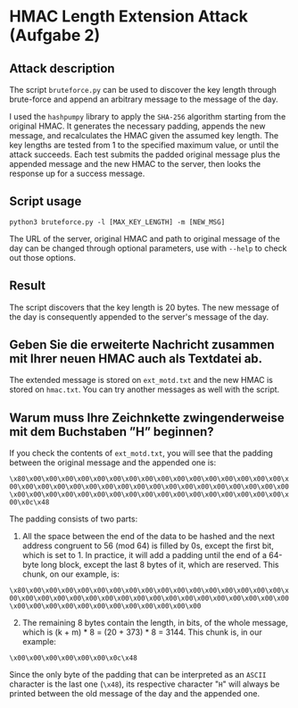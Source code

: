 #   HMAC Length Extension Attack (Aufgabe 2)

##  Attack description

The script `bruteforce.py` can be used to discover the key length through brute-force and append an arbitrary message to the message of the day.

I used the `hashpumpy` library to apply the `SHA-256` algorithm starting from the original HMAC. It generates the necessary padding, appends the new message, and recalculates the HMAC given the assumed key length. The key lengths are tested from 1 to the specified maximum value, or until the attack succeeds. Each test submits the padded original message plus the appended message and the new HMAC to the server, then looks the response up for a success message.

##  Script usage

`python3 bruteforce.py -l [MAX_KEY_LENGTH] -m [NEW_MSG]`

The URL of the server, original HMAC and path to original message of the day can be changed through optional parameters, use with `--help` to check out those options.

##  Result

The script discovers that the key length is 20 bytes. The new message of the day is consequently appended to the server's message of the day.

##  Geben Sie die erweiterte Nachricht zusammen mit Ihrer neuen HMAC auch als Textdatei ab.

The extended message is stored on `ext_motd.txt` and the new HMAC is stored on `hmac.txt`. You can try another messages as well with the script.

##  Warum muss Ihre Zeichnkette zwingenderweise mit dem Buchstaben ”H” beginnen?

If you check the contents of `ext_motd.txt`, you will see that the padding between the original message and the appended one is:

`\x80\x00\x00\x00\x00\x00\x00\x00\x00\x00\x00\x00\x00\x00\x00\x00\x00\x00\x00\x00\x00\x00\x00\x00\x00\x00\x00\x00\x00\x00\x00\x00\x00\x00\x00\x00\x00\x00\x00\x00\x00\x00\x00\x00\x00\x00\x00\x00\x00\x00\x00\x00\x00\x0c\x48`

The padding consists of two parts:

1. All the space between the end of the data to be hashed and the next address congruent to 56 (mod 64) is filled by 0s, except the first bit, which is set to 1. In practice, it will add a padding until the end of a 64-byte long block, except the last 8 bytes of it, which are reserved. This chunk, on our example, is:

`\x80\x00\x00\x00\x00\x00\x00\x00\x00\x00\x00\x00\x00\x00\x00\x00\x00\x00\x00\x00\x00\x00\x00\x00\x00\x00\x00\x00\x00\x00\x00\x00\x00\x00\x00\x00\x00\x00\x00\x00\x00\x00\x00\x00\x00\x00\x00`

2. The remaining 8 bytes contain the length, in bits, of the whole message, which is (k + m) * 8 = (20 + 373) * 8 = 3144. This chunk is, in our example:

`\x00\x00\x00\x00\x00\x00\x0c\x48`

Since the only byte of the padding that can be interpreted as an `ASCII` character is the last one (`\x48`), its respective character "`H`" will always be printed between the old message of the day and the appended one.